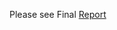 Please see Final
[Report](https://github.com/allenyzs/youtube-8m/blob/master/Final%20Report(Video%20Group2).pdf)
